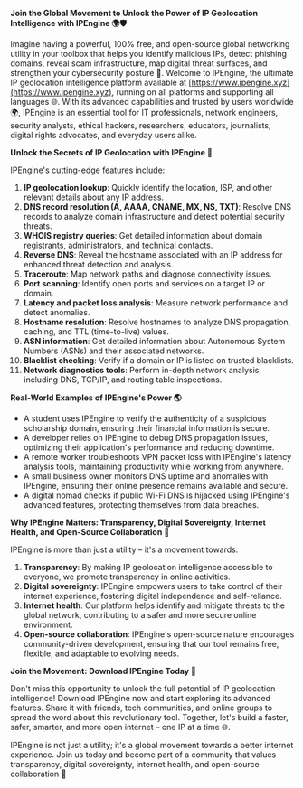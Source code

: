 **Join the Global Movement to Unlock the Power of IP Geolocation Intelligence with IPEngine 🌍🛡️**

Imagine having a powerful, 100% free, and open-source global networking utility in your toolbox that helps you identify malicious IPs, detect phishing domains, reveal scam infrastructure, map digital threat surfaces, and strengthen your cybersecurity posture 🔐. Welcome to IPEngine, the ultimate IP geolocation intelligence platform available at [https://www.ipengine.xyz](https://www.ipengine.xyz), running on all platforms and supporting all languages 🌐. With its advanced capabilities and trusted by users worldwide 🌍, IPEngine is an essential tool for IT professionals, network engineers, security analysts, ethical hackers, researchers, educators, journalists, digital rights advocates, and everyday users alike.

**Unlock the Secrets of IP Geolocation with IPEngine 🔑**

IPEngine's cutting-edge features include:

1.  **IP geolocation lookup**: Quickly identify the location, ISP, and other relevant details about any IP address.
2.  **DNS record resolution (A, AAAA, CNAME, MX, NS, TXT)**: Resolve DNS records to analyze domain infrastructure and detect potential security threats.
3.  **WHOIS registry queries**: Get detailed information about domain registrants, administrators, and technical contacts.
4.  **Reverse DNS**: Reveal the hostname associated with an IP address for enhanced threat detection and analysis.
5.  **Traceroute**: Map network paths and diagnose connectivity issues.
6.  **Port scanning**: Identify open ports and services on a target IP or domain.
7.  **Latency and packet loss analysis**: Measure network performance and detect anomalies.
8.  **Hostname resolution**: Resolve hostnames to analyze DNS propagation, caching, and TTL (time-to-live) values.
9.  **ASN information**: Get detailed information about Autonomous System Numbers (ASNs) and their associated networks.
10. **Blacklist checking**: Verify if a domain or IP is listed on trusted blacklists.
11. **Network diagnostics tools**: Perform in-depth network analysis, including DNS, TCP/IP, and routing table inspections.

**Real-World Examples of IPEngine's Power 🌎**

*   A student uses IPEngine to verify the authenticity of a suspicious scholarship domain, ensuring their financial information is secure.
*   A developer relies on IPEngine to debug DNS propagation issues, optimizing their application's performance and reducing downtime.
*   A remote worker troubleshoots VPN packet loss with IPEngine's latency analysis tools, maintaining productivity while working from anywhere.
*   A small business owner monitors DNS uptime and anomalies with IPEngine, ensuring their online presence remains available and secure.
*   A digital nomad checks if public Wi-Fi DNS is hijacked using IPEngine's advanced features, protecting themselves from data breaches.

**Why IPEngine Matters: Transparency, Digital Sovereignty, Internet Health, and Open-Source Collaboration 🌟**

IPEngine is more than just a utility – it's a movement towards:

1.  **Transparency**: By making IP geolocation intelligence accessible to everyone, we promote transparency in online activities.
2.  **Digital sovereignty**: IPEngine empowers users to take control of their internet experience, fostering digital independence and self-reliance.
3.  **Internet health**: Our platform helps identify and mitigate threats to the global network, contributing to a safer and more secure online environment.
4.  **Open-source collaboration**: IPEngine's open-source nature encourages community-driven development, ensuring that our tool remains free, flexible, and adaptable to evolving needs.

**Join the Movement: Download IPEngine Today 🚀**

Don't miss this opportunity to unlock the full potential of IP geolocation intelligence! Download IPEngine now and start exploring its advanced features. Share it with friends, tech communities, and online groups to spread the word about this revolutionary tool. Together, let's build a faster, safer, smarter, and more open internet – one IP at a time 🌐.

IPEngine is not just a utility; it's a global movement towards a better internet experience. Join us today and become part of a community that values transparency, digital sovereignty, internet health, and open-source collaboration 🔗